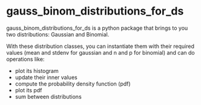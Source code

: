 # gauss_binom_distributions_for_ds

gauss_binom_distributions_for_ds is a python package that brings to you two distributions: Gaussian and Binomial.

With these distribution classes, you can instantiate them with their required values (mean and stdenv for gaussian and n and p for binomial) and can do operations like:

- plot its histogram
- update their inner values
- compute the probability density function (pdf)
- plot its pdf
- sum between distributions


